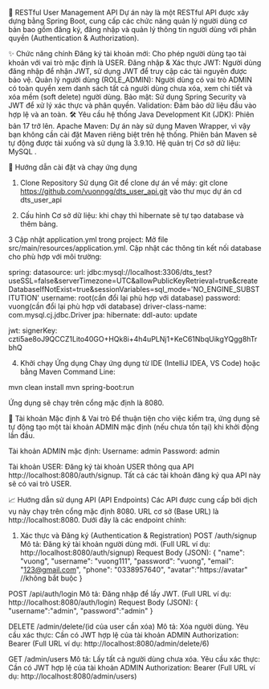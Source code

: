 🚀 RESTful User Management API
Dự án này là một RESTful API được xây dựng bằng Spring Boot, cung cấp các chức năng quản lý người dùng cơ bản bao gồm đăng ký, đăng nhập và quản lý thông tin người dùng với phân quyền (Authentication & Authorization).

✨ Chức năng chính
Đăng ký tài khoản mới: Cho phép người dùng tạo tài khoản với vai trò mặc định là USER.
Đăng nhập & Xác thực JWT: Người dùng đăng nhập để nhận JWT, sử dụng JWT để truy cập các tài nguyên được bảo vệ.
Quản lý người dùng (ROLE_ADMIN): Người dùng có vai trò ADMIN có toàn quyền xem danh sách tất cả người dùng chưa xóa, xem chi tiết và xóa mềm (soft delete) người dùng.
Bảo mật: Sử dụng Spring Security và JWT để xử lý xác thực và phân quyền.
Validation: Đảm bảo dữ liệu đầu vào hợp lệ và an toàn.
🛠️ Yêu cầu hệ thống
Java Development Kit (JDK): Phiên bản 17 trở lên.
Apache Maven: Dự án này sử dụng Maven Wrapper, vì vậy bạn không cần cài đặt Maven riêng biệt trên hệ thống. Phiên bản Maven sẽ tự động được tải xuống và sử dụng là 3.9.10.
Hệ quản trị Cơ sở dữ liệu: MySQL .

🚀 Hướng dẫn cài đặt và chạy ứng dụng
1. Clone Repository
Sử dụng Git để clone dự án về máy:
git clone https://github.com/vuonngg/dts_user_api.git
vào thư mục dự án
cd dts_user_api

2. Cấu hình Cơ sở dữ liệu: khi chạy thì hibernate sẽ tự tạo database và thêm bảng.
   
3 Cập nhật application.yml trong project:
Mở file src/main/resources/application.yml.
Cập nhật các thông tin kết nối database cho phù hợp với môi trường:

spring:
  datasource:
    url: jdbc:mysql://localhost:3306/dts_test?useSSL=false&serverTimezone=UTC&allowPublicKeyRetrieval=true&createDatabaseIfNotExist=true&sessionVariables=sql_mode='NO_ENGINE_SUBSTITUTION'
    username: root(cần đổi lại phù hợp với database)
    password: vuong(cần đổi lại phù hợp với database)
    driver-class-name: com.mysql.cj.jdbc.Driver
  jpa:
    hibernate:
      ddl-auto: update

jwt:
  signerKey: czti5ae8oJ9QCCZ1Lito40GO+HQk8i+4h4uPLNj1+KeC61NbqUikgYQgg8hTrbhQ


  
4. Khởi chạy Ứng dụng
Chạy ứng dụng từ IDE (IntelliJ IDEA, VS Code) hoặc bằng Maven Command Line:

mvn clean install
mvn spring-boot:run

Ứng dụng sẽ chạy trên cổng mặc định là 8080.

🔑 Tài khoản Mặc định & Vai trò
Để thuận tiện cho việc kiểm tra, ứng dụng sẽ tự động tạo một tài khoản ADMIN mặc định (nếu chưa tồn tại) khi khởi động lần đầu.

Tài khoản ADMIN mặc định:
Username: admin
Password: admin

Tài khoản USER:
Đăng ký tài khoản USER thông qua API http://localhost:8080/auth/signup. Tất cả các tài khoản đăng ký qua API này sẽ có vai trò USER.

📈 Hướng dẫn sử dụng API (API Endpoints)
Các API được cung cấp bởi dịch vụ này chạy trên cổng mặc định 8080. URL cơ sở (Base URL) là http://localhost:8080. Dưới đây là các endpoint chính:

1. Xác thực và Đăng ký (Authentication & Registration)
POST /auth/signup
Mô tả: Đăng ký tài khoản người dùng mới.
(Full URL ví dụ: http://localhost:8080/auth/signup)
Request Body (JSON):
{
  "name": "vuong",
  "username": "vuong111",
  "password": "vuong",
  "email": "123@gmail.com",
  "phone": "0338957640",
  "avatar":"https://avatar" //không bắt buộc
}


POST /api/auth/login
Mô tả: Đăng nhập để lấy JWT.
(Full URL ví dụ: http://localhost:8080/auth/login)
Request Body (JSON):
{
    "username":"admin",
    "password":"admin"
}

DELETE /admin/delete/(id của user cần xóa)
Mô tả: Xóa người dùng.
Yêu cầu xác thực: Cần có JWT hợp lệ của tài khoản ADMIN
Authorization: Bearer <jwt>
(Full URL ví dụ: http://localhost:8080/admin/delete/6)

GET /admin/users
Mô tả: Lấy tất cả người dùng chưa xóa.
Yêu cầu xác thực: Cần có JWT hợp lệ của tài khoản ADMIN
Authorization: Bearer <jwt>
(Full URL ví dụ: http://localhost:8080/admin/users)



